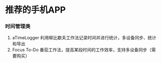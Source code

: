 # 推荐的手机APP

### 时间管理类

1. aTimeLogger 利用柳比歇夫工作法记录时间并进行统计，多设备同步、统计和导出
2. Focus To-Do 番茄工作法，提高某段时间的工作效率，支持多设备同步（需要购买）

